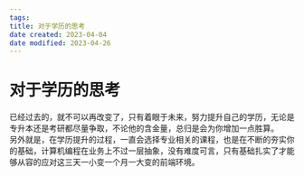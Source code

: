 ```yaml
---
tags:
title: 对于学历的思考
date created: 2023-04-04
date modified: 2023-04-26
---
```


# 对于学历的思考

已经过去的，就不可以再改变了，只有着眼于未来，努力提升自己的学历，无论是专升本还是考研都尽量争取，不论他的含金量，总归是会为你增加一点胜算。  
另外就是，在学历提升的过程，一直会选择专业相关的课程，也是在不断的夯实你的基础，计算机编程在业务上不过一层抽象，没有难度可言，只有基础扎实了才能够从容的应对这三天一小变一个月一大变的前端环境。

